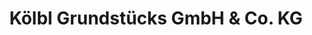 ---
title: "Kölbl Grundstücks GmbH & Co. KG"
url: /unterschleissheim/koelbl-grundstuecks-gmbh-und-co-kg/
shop: Autohaus
---